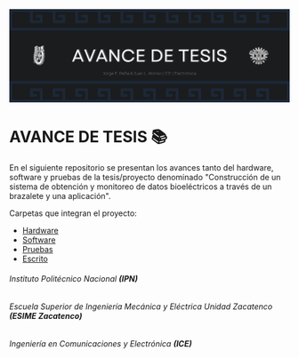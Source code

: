 <div>
    <img src="IMGS/Inicio/Banner.png"/>
</div>

# AVANCE DE TESIS :books:
En el siguiente repositorio se presentan los avances tanto del hardware, software y pruebas de la tesis/proyecto denominado "Construcción de un sistema de obtención y monitoreo de datos bioeléctricos a través de un brazalete y una aplicación".

Carpetas que integran el proyecto:
<ul>
    <li><a href="HARDWARE/Hardware.md">Hardware</a></li>
    <li><a href="SOFTWARE/Software.md">Software</a></li>
    <li><a href="PRUEBAS/Pruebas.md">Pruebas</a></li>
    <li><a href="ESCRITO/Escrito.md">Escrito</a></li>
</ul>

###### Instituto Politécnico Nacional <b><i>(IPN)</i></b>
###### Escuela Superior de Ingeniería Mecánica y Eléctrica Unidad Zacatenco <b><i>(ESIME Zacatenco)</i></b>
###### Ingeniería en Comunicaciones y Electrónica <b><i>(ICE)</i></b>